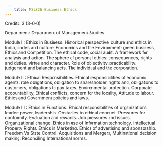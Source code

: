 ```yaml
---
    title: MSL826 Business Ethics
---
```

Credits: 3 (3-0-0)

Department: Department of Management Studies

Module I : Ethics in Business. Historical perspective, culture and ethics in India, codes and culture. Economics and the Environment: green business, Ethics and Competition. The ethical code, social audit. A framework for analysis and action. The sphere of personal ethics: consequences, rights and duties, virtue and character. Role of objectivity, practicability, judgement and balancing acts. The individual and the corporation.

Module II : Ethical Responsibilities. Ethical responsibilities of economic agents: role obligations, obligation to sharesholder, rights and, obligations to customers, obligations to pay taxes. Environmental protection. Corporate accountability, Ethical conflicts, concern for the locality, Attitude to labour. Ethics and Government policies and laws.

Module III : Ethics in Functions. Ethical responsibilities of organizations leader: power, leadership. Obstacles to ethical conduct. Pressures for conformity. Evaluation and rewards. Job pressures and issues. Organizational change. Ethics in use of Information technology. Intellectual Property Rights. Ethics in Marketing. Ethics of advertising and sponsorship. Freedom Vs State Control. Acquisitions and Mergers, Multinational decision making: Reconciling International norms.